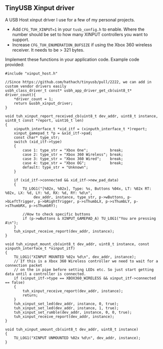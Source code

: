 ## TinyUSB Xinput driver

A USB Host xinput driver I use for a few of my personal projects.

* Add `CFG_TUH_XINPUT=1` in your `tusb_config.h` to enable. Where the number should be set to how many XINPUT controllers you want to support.
* Increase `CFG_TUH_ENUMERATION_BUFSIZE` if using the Xbox 360 wireless receiver. It needs to be > 321 bytes.

Implement these functions in your application code. Example code provided:
```
#include "xinput_host.h"

//Since https://github.com/hathach/tinyusb/pull/2222, we can add in custom vendor drivers easily
usbh_class_driver_t const* usbh_app_driver_get_cb(uint8_t* driver_count){
    *driver_count = 1;
    return &usbh_xinput_driver;
}

void tuh_xinput_report_received_cb(uint8_t dev_addr, uint8_t instance, uint8_t const *report, uint16_t len)
{
    xinputh_interface_t *xid_itf = (xinputh_interface_t *)report;
    xinput_gamepad_t *p = &xid_itf->pad;
    const char* type_str;
    switch (xid_itf->type)
    {
        case 1: type_str = "Xbox One";          break;
        case 2: type_str = "Xbox 360 Wireless"; break;
        case 3: type_str = "Xbox 360 Wired";    break;
        case 4: type_str = "Xbox OG";           break;
        default: type_str = "Unknown";
    }

    if (xid_itf->connected && xid_itf->new_pad_data)
    {
        TU_LOG1("[%02x, %02x], Type: %s, Buttons %04x, LT: %02x RT: %02x, LX: %d, LY: %d, RX: %d, RY: %d\n",
             dev_addr, instance, type_str, p->wButtons, p->bLeftTrigger, p->bRightTrigger, p->sThumbLX, p->sThumbLY, p->sThumbRX, p->sThumbRY);

        //How to check specific buttons
        if (p->wButtons & XINPUT_GAMEPAD_A) TU_LOG1("You are pressing A\n");
    }
    tuh_xinput_receive_report(dev_addr, instance);
}

void tuh_xinput_mount_cb(uint8_t dev_addr, uint8_t instance, const xinputh_interface_t *xinput_itf)
{
    TU_LOG1("XINPUT MOUNTED %02x %d\n", dev_addr, instance);
    // If this is a Xbox 360 Wireless controller we need to wait for a connection packet
    // on the in pipe before setting LEDs etc. So just start getting data until a controller is connected.
    if (xinput_itf->type == XBOX360_WIRELESS && xinput_itf->connected == false)
    {
        tuh_xinput_receive_report(dev_addr, instance);
        return;
    }
    tuh_xinput_set_led(dev_addr, instance, 0, true);
    tuh_xinput_set_led(dev_addr, instance, 1, true);
    tuh_xinput_set_rumble(dev_addr, instance, 0, 0, true);
    tuh_xinput_receive_report(dev_addr, instance);
}

void tuh_xinput_umount_cb(uint8_t dev_addr, uint8_t instance)
{
    TU_LOG1("XINPUT UNMOUNTED %02x %d\n", dev_addr, instance);
}
```
